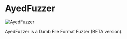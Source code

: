 # AyedFuzzer
![AyedFuzzer](https://github.com/lus33rr/AyedFuzzer/assets/84886384/f70b3a0d-21dc-4c41-99a1-1ee9e5c7aa6c)

AyedFuzzer is a Dumb File Format Fuzzer (BETA version).
